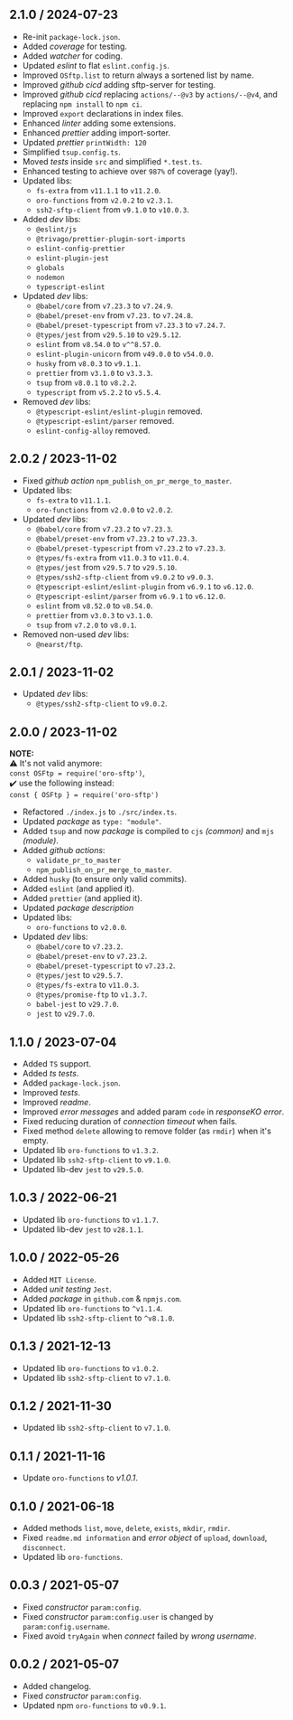## 2.1.0 / 2024-07-23
- Re-init `package-lock.json`.
- Added _coverage_ for testing.
- Added _watcher_ for coding.
- Updated _eslint_ to flat `eslint.config.js`.
- Improved `OSftp.list` to return always a sortened list by name.
- Improved _github cicd_ adding sftp-server for testing.
- Improved _github cicd_ replacing `actions/--@v3` by `actions/--@v4`, and replacing `npm install` to `npm ci`.
- Improved `export` declarations in index files.
- Enhanced _linter_ adding some extensions.
- Enhanced _prettier_ adding import-sorter.
- Updated _prettier_ `printWidth: 120`
- Simplified `tsup.config.ts`.
- Moved _tests_ inside `src` and simplified `*.test.ts`.
- Enhanced testing to achieve over `987%` of coverage (yay!).
- Updated libs:
  - `fs-extra` from `v11.1.1` to `v11.2.0`.
  - `oro-functions` from `v2.0.2` to `v2.3.1`.
  - `ssh2-sftp-client` from `v9.1.0` to `v10.0.3`.
- Added _dev_ libs:
  - `@eslint/js`
  - `@trivago/prettier-plugin-sort-imports`
  - `eslint-config-prettier`
  - `eslint-plugin-jest`
  - `globals`
  - `nodemon`
  - `typescript-eslint`
- Updated _dev_ libs:
  - `@babel/core` from `v7.23.3` to `v7.24.9`.
  - `@babel/preset-env` from `v7.23.` to `v7.24.8`.
  - `@babel/preset-typescript` from `v7.23.3` to `v7.24.7`.
  - `@types/jest` from `v29.5.10` to `v29.5.12`.
  - `eslint` from `v8.54.0` to `v^^8.57.0`.
  - `eslint-plugin-unicorn` from `v49.0.0` to `v54.0.0`.
  - `husky` from `v8.0.3` to `v9.1.1`.
  - `prettier` from `v3.1.0` to `v3.3.3`.
  - `tsup` from `v8.0.1` to `v8.2.2`.
  - `typescript` from `v5.2.2` to `v5.5.4`.
- Removed _dev_ libs:
  - `@typescript-eslint/eslint-plugin` removed.
  - `@typescript-eslint/parser` removed.
  - `eslint-config-alloy` removed.

## 2.0.2 / 2023-11-02
- Fixed _github action_ `npm_publish_on_pr_merge_to_master`.
- Updated libs:
  - `fs-extra` to `v11.1.1`.
  - `oro-functions` from `v2.0.0` to `v2.0.2`.
- Updated _dev_ libs:
  - `@babel/core` from `v7.23.2` to `v7.23.3`.
  - `@babel/preset-env` from `v7.23.2` to `v7.23.3`.
  - `@babel/preset-typescript` from `v7.23.2` to `v7.23.3`.
  - `@types/fs-extra` from `v11.0.3` to `v11.0.4`.
  - `@types/jest` from `v29.5.7` to `v29.5.10`.
  - `@types/ssh2-sftp-client` from `v9.0.2` to `v9.0.3`.
  - `@typescript-eslint/eslint-plugin` from `v6.9.1` to `v6.12.0`.
  - `@typescript-eslint/parser` from `v6.9.1` to `v6.12.0`.
  - `eslint` from `v8.52.0` to `v8.54.0`.
  - `prettier` from `v3.0.3` to `v3.1.0`.
  - `tsup` from `v7.2.0` to `v8.0.1`.
- Removed non-used _dev_ libs:
  - `@nearst/ftp`.

## 2.0.1 / 2023-11-02
- Updated _dev_ libs:
  - `@types/ssh2-sftp-client` to `v9.0.2`.

## 2.0.0 / 2023-11-02
**NOTE:**<br>
⚠️ It's not valid anymore:<br>`const OSFtp = require('oro-sftp')`,<br>
✔️ use the following instead:<br>`const { OSFtp } = require('oro-sftp')`

- Refactored `./index.js` to `./src/index.ts`.
- Updated _package_ as `type: "module"`.
- Added `tsup` and now _package_ is compiled to `cjs` _(common)_ and `mjs` _(module)_.
- Added _github actions_:
  - `validate_pr_to_master`
  - `npm_publish_on_pr_merge_to_master`.
- Added `husky` (to ensure only valid commits).
- Added `eslint` (and applied it).
- Added `prettier` (and applied it).
- Updated _package description_
- Updated libs:
  - `oro-functions` to `v2.0.0`.
- Updated _dev_ libs:
  - `@babel/core` to `v7.23.2`.
  - `@babel/preset-env` to `v7.23.2`.
  - `@babel/preset-typescript` to `v7.23.2`.
  - `@types/jest` to `v29.5.7`.
  - `@types/fs-extra` to `v11.0.3`.
  - `@types/promise-ftp` to `v1.3.7`.
  - `babel-jest` to `v29.7.0`.
  - `jest` to `v29.7.0`.

## 1.1.0 / 2023-07-04
- Added `TS` support.
- Added _ts tests_.
- Added `package-lock.json`.
- Improved _tests_.
- Improved _readme_.
- Improved _error messages_ and added param `code` in _responseKO error_.
- Fixed reducing duration of _connection timeout_ when fails.
- Fixed method `delete` allowing to remove folder (as `rmdir`) when it's empty.
- Updated lib `oro-functions` to `v1.3.2`.
- Updated lib `ssh2-sftp-client` to `v9.1.0`.
- Updated lib-dev `jest` to `v29.5.0`.

## 1.0.3 / 2022-06-21
- Updated lib `oro-functions` to `v1.1.7`.
- Updated lib-dev `jest` to `v28.1.1`.

## 1.0.0 / 2022-05-26
- Added `MIT License`.
- Added _unit testing_ `Jest`.
- Added _package_ in `github.com` & `npmjs.com`.
- Updated lib `oro-functions` to `^v1.1.4`.
- Updated lib `ssh2-sftp-client` to `^v8.1.0`.

## 0.1.3 / 2021-12-13
- Updated lib `oro-functions` to `v1.0.2`.
- Updated lib `ssh2-sftp-client` to `v7.1.0`.

## 0.1.2 / 2021-11-30
- Updated lib `ssh2-sftp-client` to `v7.1.0`.

## 0.1.1 / 2021-11-16
- Update `oro-functions` to _v1.0.1_.

## 0.1.0 / 2021-06-18
- Added methods `list`, `move`, `delete`, `exists`, `mkdir`, `rmdir`.
- Fixed `readme.md information` and _error object_ of `upload`, `download`, `disconnect`.
- Updated lib `oro-functions`.

## 0.0.3 / 2021-05-07
- Fixed _constructor_ `param:config`.
- Fixed _constructor_ `param:config.user` is changed by `param:config.username`.
- Fixed avoid `tryAgain` when _connect_ failed by _wrong username_.

## 0.0.2 / 2021-05-07
- Added changelog.
- Fixed _constructor_ `param:config`.
- Updated npm `oro-functions` to `v0.9.1`.
